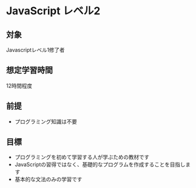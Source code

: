 # JavaScript レベル2
## 対象
Javascriptレベル1修了者

## 想定学習時間
12時間程度

## 前提
* プログラミング知識は不要

## 目標
* プログラミングを初めて学習する人が学ぶための教材です
* JavaScriptの習得ではなく、基礎的なプログラムを作成することを目指します
* 基本的な文法のみの学習です

